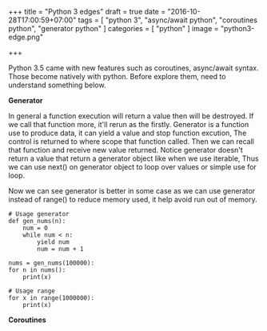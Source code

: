 +++
title = "Python 3 edges"
draft = true
date = "2016-10-28T17:00:59+07:00"
tags = [ "python 3", "async/await python", "coroutines python", "generator python" ]
categories = [ "python" ]
image = "python3-edge.png"

+++

Python 3.5 came with new features such as coroutines, async/await syntax. Those become natively with python. Before explore them, need to understand something below.

**Generator**

In general a function execution will return a value then will be destroyed. If we call that function more, it'll rerun as the firstly. Generator is a function use to produce data, it can yield a value and stop function excution, The control is returned to where scope that function called. Then we can recall that function and receive new value returned. Notice generator doesn't return a value that return a generator object like when we use iterable, Thus we can use next() on generator object to loop over values or simple use for loop.

Now we can see generator is better in some case as we can use generator instead of range() to reduce memory used, it help avoid run out of memory.

	# Usage generator
	def gen_nums(n):
		num = 0
		while num < n:
			yield num
			num = num + 1

	nums = gen_nums(100000):
	for n in nums():
		print(x)

	# Usage range
	for x in range(1000000):
		print(x)


**Coroutines**

